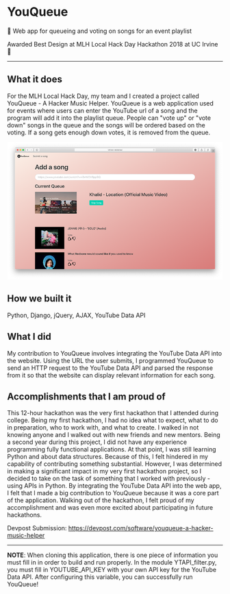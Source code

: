 # YouQueue
🎵 Web app for queueing and voting on songs for an event playlist

Awarded Best Design at MLH Local Hack Day Hackathon 2018 at UC Irvine 🏅

---

## What it does
For the MLH Local Hack Day, my team and I created a project called YouQueue - A Hacker Music Helper. YouQueue is a web application used for events where users can enter the YouTube url of a song and the program will add it into the playlist queue. People can "vote up" or "vote down" songs in the queue and the songs will be ordered based on the voting. If a song gets enough down votes, it is removed from the queue.

![alt text](https://github.com/iabbaali/YouQueue/blob/master/demo.png)

## How we built it
Python, Django, jQuery, AJAX, YouTube Data API

## What I did
My contribution to YouQueue involves integrating the YouTube Data API into the website. Using the URL the user submits, I programmed YouQueue to send an HTTP request to the YouTube Data API and parsed the response from it so that the website can display relevant information for each song.

## Accomplishments that I am proud of
This 12-hour hackathon was the very first hackathon that I attended during college. Being my first hackathon, I had no idea what to expect, what to do in preparation, who to work with, and what to create. I walked in not knowing anyone and I walked out with new friends and new mentors. Being a second year during this project, I did not have any experience programming fully functional applications. At that point, I was still learning Python and about data structures. Because of this, I felt hindered in my capability of contributing something substantial. However, I was determined in making a significant impact in my very first hackathon project, so I decided to take on the task of something that I worked with previously - using APIs in Python. By integrating the YouTube Data API into the web app, I felt that I made a big contribution to YouQueue because it was a core part of the application. Walking out of the hackathon, I felt proud of my accomplishment and was even more excited about participating in future hackathons.

Devpost Submission: https://devpost.com/software/youqueue-a-hacker-music-helper

---
**NOTE**: When cloning this application, there is one piece of information you must fill in in order to build and run properly. In the module YTAPI_filter.py, you must fill in YOUTUBE_API_KEY with your own API key for the YouTube Data API. After configuring this variable, you can successfully run YouQueue!
